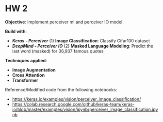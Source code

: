 # HW 2

**Objective**: Implement perceiver ml and perceiver IO model.

**Build with**:
* _**Keras - Perceiver**_ (1) 
**Image Classification**: Classify Cifar100 dataset
* _**DeepMind - Perceiver IO**_ (2) 
**Masked Language Modeling**:  Predict the last word (masked) for 36,937 famous quotes 

**Techniques applied**:
* **Image Augmentation** 
* **Cross Attention**
* **Transformer**

Reference/Modified code from the following notebooks: 
* https://keras.io/examples/vision/perceiver_image_classification/
* https://colab.research.google.com/github/keras-team/keras-io/blob/master/examples/vision/ipynb/perceiver_image_classification.ipynb

